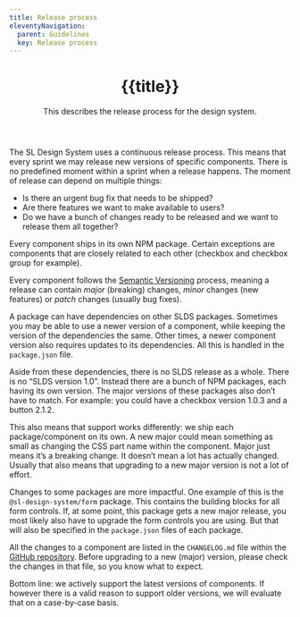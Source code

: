 ```yaml
---
title: Release process
eleventyNavigation:
  parent: Guidelines
  key: Release process
---
```


<header class="ds-tokens__main-heading">
<div class="ds-tokens__heading-wrapper">
  <h1 class="ds-heading-1">{{title}}</h1>
  <p class="ds-tokens__heading-description">
  This describes the release process for the design system.
  </p>
</div>
</header>

<section class="ds-subpage-section">

The SL Design System uses a continuous release process. This means that every sprint we may release new versions of specific components. There is no predefined moment within a sprint when a release happens. The moment of release can depend on multiple things:

- Is there an urgent bug fix that needs to be shipped?
- Are there features we want to make available to users?
- Do we have a bunch of changes ready to be released and we want to release them all together?

Every component ships in its own NPM package. Certain exceptions are components that are closely related to each other (checkbox and checkbox group for example).

Every component follows the [Semantic Versioning](https://semver.org/) process, meaning a release can contain *major* (breaking) changes, *minor* changes (new features) or *patch* changes (usually bug fixes).

A package can have dependencies on other SLDS packages. Sometimes you may be able to use a newer version of a component, while keeping the version of the dependencies the same. Other times, a newer component version also requires updates to its dependencies. All this is handled in the `package.json` file.

Aside from these dependencies, there is no SLDS release as a whole. There is no “SLDS version 1.0”. Instead there are a bunch of NPM packages, each having its own version. The major versions of these packages also don’t have to match. For example: you could have a checkbox version 1.0.3 and a button 2.1.2.

This also means that support works differently: we ship each package/component on its own. A new major could mean something as small as changing the CSS part name within the component. Major just means it’s a breaking change. It doesn’t mean a lot has actually changed. Usually that also means that upgrading to a new major version is not a lot of effort.

Changes to some packages are more impactful. One example of this is the `@sl-design-system/form` package. This contains the building blocks for all form controls. If, at some point, this package gets a new major release, you most likely also have to upgrade the form controls you are using. But that will also be specified in the `package.json` files of each package.

All the changes to a component are listed in the `CHANGELOG.md` file within the [GitHub repository](https://github.com/sl-design-system/components). Before upgrading to a new (major) version, please check the changes in that file, so you know what to expect.

Bottom line: we actively support the latest versions of components. If however there is a valid reason to support older versions, we will evaluate that on a case-by-case basis.

</section>
